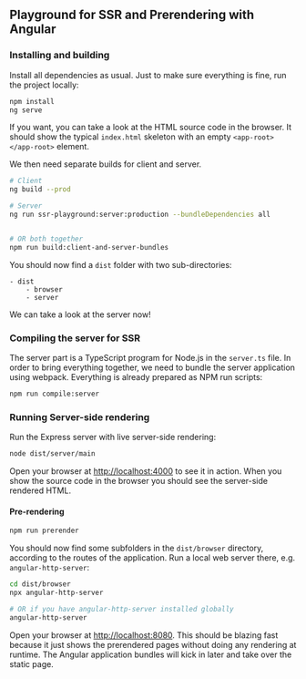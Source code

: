 ## Playground for SSR and Prerendering with Angular

### Installing and building

Install all dependencies as usual.
Just to make sure everything is fine, run the project locally:

```bash
npm install
ng serve
```

If you want, you can take a look at the HTML source code in the browser. It should show the typical `index.html` skeleton with an empty `<app-root></app-root>` element.

We then need separate builds for client and server.

```bash
# Client
ng build --prod

# Server
ng run ssr-playground:server:production --bundleDependencies all


# OR both together
npm run build:client-and-server-bundles
```

You should now find a `dist` folder with two sub-directories:

```
- dist
    - browser
    - server
```

We can take a look at the server now!

### Compiling the server for SSR

The server part is a TypeScript program for Node.js in the `server.ts` file.
In order to bring everything together, we need to bundle the server application using webpack.
Everything is already prepared as NPM run scripts:

```bash
npm run compile:server
```


### Running Server-side rendering

Run the Express server with live server-side rendering:

```bash
node dist/server/main
```

Open your browser at [http://localhost:4000](http://localhost:4000) to see it in action. When you show the source code in the browser you should see the server-side rendered HTML.


#### Pre-rendering


```bash
npm run prerender
```

You should now find some subfolders in the `dist/browser` directory, according to the routes of the application.
Run a local web server there, e.g. `angular-http-server`:

```bash
cd dist/browser
npx angular-http-server

# OR if you have angular-http-server installed globally
angular-http-server
```

Open your browser at [http://localhost:8080](http://localhost:8080).
This should be blazing fast because it just shows the prerendered pages without doing any rendering at runtime.
The Angular application bundles will kick in later and take over the static page.


